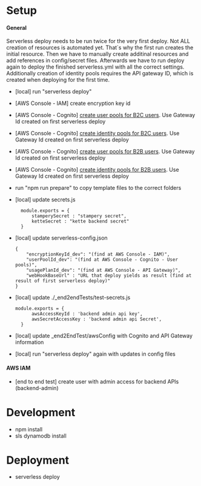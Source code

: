 # Setup
#### General
Serverless deploy needs to be run twice for the very first deploy. Not ALL creation of resources is automated yet. That´s why the first run creates the initial resource. Then we have to manually create additinal resources and add references in config/secret files. Afterwards we have to run deploy again to deploy the finished serverless.yml with all the correct settings. Additionally creation of identity pools requires the API gateway ID, which is created when deploying for the first time.

- [local] run "serverless deploy"
- [AWS Console - IAM] create encryption key id
- [AWS Console - Cognito] [create user pools for B2C users](https://serverless-stack.com/chapters/create-a-cognito-user-pool.html). Use Gateway Id created on first serverless deploy
- [AWS Console - Cognito] [create identity pools for B2C users](https://serverless-stack.com/chapters/create-a-cognito-identity-pool.html). Use Gateway Id created on first serverless deploy
- [AWS Console - Cognito] [create user pools for B2B users](https://serverless-stack.com/chapters/create-a-cognito-user-pool.html). Use Gateway Id created on first serverless deploy
- [AWS Console - Cognito] [create identity pools for B2B users](https://serverless-stack.com/chapters/create-a-cognito-identity-pool.html). Use Gateway Id created on first serverless deploy
- run "npm run prepare" to copy template files to the correct folders
- [local] update secrets.js

        module.exports = {
            stamperySecret : "stampery secret",
            ketteSecret : "kette backend secret"
        }

- [local] update serverless-config.json

      {
          "encryptionKeyId_dev": "(find at AWS Console - IAM)",
          "userPoolId_dev": "(find at AWS Console - Cognito - User pools)",
          "usagePlanId_dev": "(find at AWS Console - API Gateway)",
          "webHookBaseUrl" : "URL that deploy yields as result (find at result of first serverless deploy)"
      }
- [local] update ./_end2endTests/test-secrets.js

      module.exports = {
            awsAccessKeyId : 'backend admin api key',
            awsSecretAccessKey : 'backend admin api Secret',
        }
- [local] update _end2EndTest/awsConfig with Cognito and API Gateway information 
- [local] run "serverless deploy" again with updates in config files

#### AWS IAM
- [end to end test] create user with admin access for backend APIs (backend-admin)

# Development

- npm install
- sls dynamodb install

# Deployment

- serverless deploy
